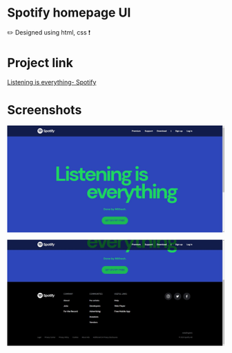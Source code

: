 # Spotify homepage UI
✏️ Designed using html, css ❗

# Project link

<a href="https://mithesh14.github.io/QR-code-generator/">Listening is everything- Spotify</a>

# Screenshots 

![screenshots](https://github.com/Mithesh14/Spotify-homepage-ui/blob/main/images/image1.jpg)


![screenshots](https://github.com/Mithesh14/Spotify-homepage-ui/blob/main/images/image2.jpg)

